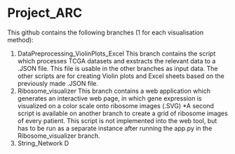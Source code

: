 # Project_ARC

This github contains the following branches (1 for each visualisation method):

1. DataPreprocessing_ViolinPlots_Excel 
This branch contains the script which processes TCGA datasets and exstracts the relevant data to a .JSON file. This file is usable in the other branches as input data. 
The other scripts are for creating Violin plots and Excel sheets based on the previously made .JSON file. 
2. Ribosome_visualizer
This branch contains a web application which generates an interactive web page, in which gene expression is visualized on a color scale onto ribosome images (.SVG)
*A second script is available on another branch to create a grid of ribosome images of every patient. This script is not implemented into the web tool, but has to be run as a separate instance after running the app.py in the Ribosome_visualizer branch.
3. String_Network
D
